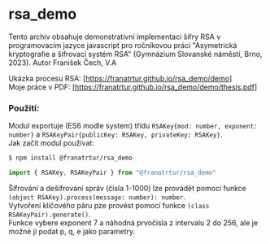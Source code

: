 # rsa_demo

Tento archiv obsahuje demonstrativní implementaci šifry RSA v programovacím jazyce javascript
pro ročníkovou práci "Asymetrická kryptografie a šifrovací systém RSA"
(Gymnázium Slovanské náměstí, Brno, 2023). Autor Franišek Čech, V.A

Ukázka procesu RSA: [https://franatrtur.github.io/rsa_demo/demo]   
Moje práce v PDF: [https://franatrtur.github.io/rsa_demo/demo/thesis.pdf]

### Použití:
Modul exportuje (ES6 modle system) třídu `RSAKey{mod: number, exponent: number}` a 
`RSAKeyPair{publicKey: RSAKey, privateKey: RSAKey}`.  
Jak začít modul používat:
```bash
$ npm install @franatrtur/rsa_demo
```
```javascript
import { RSAKey, RSAKeyPair } from "@franatrtur/rsa_demo"
```
Šifrování a dešifrování správ (čísla 1-1000) lze provádět pomocí funkce `(object RSAKey).process(message: number): number`.  
Vytvoření klíčového páru pze provést pomocí funkce `(class RSAKeyPair).generate()`.  
Funkce vybere exponent 7 a náhodná prvočísla z intervalu 2 do 256, ale je možné jí podat p, q, e jako parametry.
